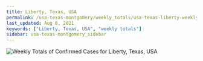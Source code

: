 ```yaml
---
title: Liberty, Texas, USA
permalink: /usa-texas-montgomery/weekly_totals/usa-texas-liberty-weekly_totals.html
last_updated: Aug 8, 2021
keywords: ["Liberty, Texas, USA", "weekly totals"]
sidebar: usa-texas-montgomery_sidebar
---
```


![Weekly Totals of Confirmed Cases for Liberty, Texas, USA](/covid_tracker/images/graphs/usa-texas-liberty-weekly_totals_graph.png)
